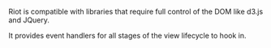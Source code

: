 
Riot is compatible with libraries that require full control of the DOM like d3.js and JQuery.

It provides event handlers for all stages of the view lifecycle to hook in.
